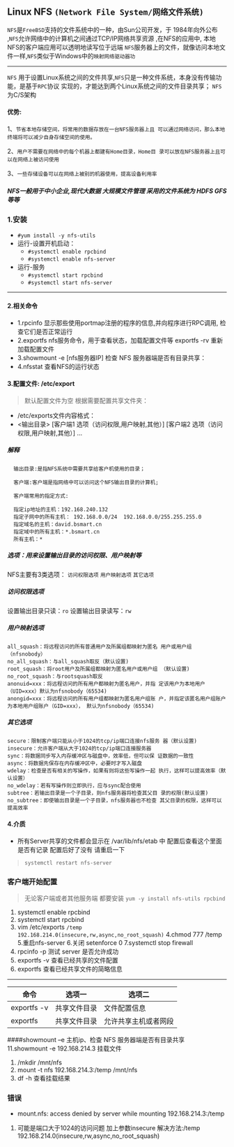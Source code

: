 Linux NFS `(Network File System/网络文件系统)`
---
`NFS`是`FreeBSD`支持的文件系统中的一种，由Sun公司开发，于 1984年向外公布 ,`NFS`允许网络中的计算机之间通过TCP/IP网络共享资源 ,在NFS的应用中,
本地NFS的客户端应用可以透明地读写位于远端 `NFS`服务器上的文件，就像访问本地文件一样,`NFS`类似于Windows中的`映射网络驱动器功`  

----
`NFS` 用于设置Linux系统之间的文件共享,`NFS`只是一种文件系统，本身没有传输功能，是基于`RPC`协议 实现的，才能达到两个Linux系统之间的文件目录共享；
 `NFS`为C/S架构
#### 优势: 
 1、`节省本地存储空间，将常用的数据存放在一台NFS服务器上且 可以通过网络访问，那么本地终端将可以减少自身存储空间的使用。` 
 
 2、`用户不需要在网络中的每个机器上都建有Home目录，Home目 录可以放在NFS服务器上且可以在网络上被访问使用` 
 
 3、`一些存储设备可以在网络上被别的机器使用，提高设备利用率`
 
 ##### NFS一般用于中小企业,现代大数据 大规模文件管理 采用的文件系统为 HDFS GFS等等
 ### 1.安装
 * `#yum install -y nfs-utils`
 * 运行-设置开机启动： 
   * `#systemctl enable rpcbind `
   * `#systemctl enable nfs-server`
 * 运行-服务
   * `#systemctl start rpcbind`
   * `#systemctl start nfs-server`
  ----
  #### 2.相关命令
  * 1.rpcinfo  显示那些使用portmap注册的程序的信息,并向程序进行RPC调用, 检查它们是否正常运行 
  * 2.exportfs nfs服务命令，用于查看状态，加载配置文件等  exportfs -rv 重新加载配置文件 
  * 3.showmount -e [nfs服务器IP]  检查 NFS 服务器端是否有目录共享： 
  * 4.nfsstat 查看NFS的运行状态
  #### 3.配置文件: /etc/export
  > 默认配置文件为空 根据需要配置共享文件夹： 
  * /etc/exports文件内容格式： 
  * <输出目录> [客户端1 选项（访问权限,用户映射,其他）] [客户端2 选项（访问权限,用户映射,其他）] … 
  ##### 解释
  ```
    输出目录:是指NFS系统中需要共享给客户机使用的目录； 
    
    客户端:客户端是指网络中可以访问这个NFS输出目录的计算机;
    
    客户端常用的指定方式: 
    
    指定ip地址的主机：192.168.240.132 
    指定子网中的所有主机： 192.168.0.0/24  192.168.0.0/255.255.255.0 
    指定域名的主机：david.bsmart.cn 
    指定域中的所有主机：*.bsmart.cn
    所有主机：*
  ```
  ##### 选项：用来设置输出目录的访问权限、用户映射等 
  NFS主要有3类选项： `访问权限选项` `用户映射选项` `其它选项`
  ##### 访问权限选项 
  设置输出目录只读：`ro`
  设置输出目录读写：`rw` 
  
  ##### 用户映射选项 
  
  `all_squash：将远程访问的所有普通用户及所属组都映射为匿名 用户或用户组（nfsnobody）`<br/>
  `no_all_squash：与all_squash取反（默认设置)` <br/>
  `root_squash：将root用户及所属组都映射为匿名用户或用户组 （默认设置)` <br/>
  `no_root_squash：与rootsquash取反`<br/>
  `anonuid=xxx：将远程访问的所有用户都映射为匿名用户，并指 定该用户为本地用户（UID=xxx）默认为nfsnobody（65534)` <br/>
  `anongid=xxx：将远程访问的所有用户组都映射为匿名用户组账 户，并指定该匿名用户组账户为本地用户组账户（GID=xxx）， 默认为nfsnobody（65534)` <br/>
  
   ##### 其它选项 
  
  `secure：限制客户端只能从小于1024的tcp/ip端口连接nfs服务 器（默认设置)` <br/>
  `insecure：允许客户端从大于1024的tcp/ip端口连接服务器`<br/>
  `sync：将数据同步写入内存缓冲区与磁盘中，效率低，但可以保 证数据的一致性`<br/>
  `async：将数据先保存在内存缓冲区中，必要时才写入磁盘`<br/>
  `wdelay：检查是否有相关的写操作，如果有则将这些写操作一起 执行，这样可以提高效率（默认设置）` <br/>
  `no_wdelay：若有写操作则立即执行，应与sync配合使用`  <br/>
  `subtree：若输出目录是一个子目录，则nfs服务器将检查其父目 录的权限(默认设置)` <br/>
  `no_subtree：即使输出目录是一个子目录，nfs服务器也不检查 其父目录的权限，这样可以提高效率`<br/>
#### 4.介质
* 所有Server共享的文件都会显示在 /var/lib/nfs/etab 中 配置后查看这个里面是否有记录 配置后好了没有 请重启一下
> `systemctl restart nfs-server`

### 客户端开始配置
> 无论客户端或者其他服务端 都要安装 `yum -y install nfs-utils rpcbind`
1. systemctl enable rpcbind
2. systemctl start  rpcbind
3. vim /etc/exports `/temp  192.168.214.0(insecure,rw,async,no_root_squash)`
4.chmod 777 /temp
5.重启nfs-server
6.关闭 setenforce 0
7.systemctl stop firewall
8. rpcinfo -p 测试 server 是否允许成功
9. exportfs -v 查看已经共享的文件配置
10. exportfs 查看已经共享文件的简略信息  
----
|命令|选项一|选项二|
|--|--|--|
| exportfs -v|共享文件目录|文件配置信息|
|exportfs|共享文件目录|允许共享主机或者网段|
####showmount –e 主机ip、检查 NFS 服务器端是否有目录共享  
11.showmount -e 192.168.214.3
挂载文件
1. /mkdir /mnt/nfs 
2. mount -t nfs 192.168.214.3:/temp /mnt/nfs
3. df -h 查看挂载结果
### 错误
* mount.nfs: access denied by server while mounting 192.168.214.3:/temp 
1. 可能是端口大于1024的访问问题 加上参数insecure
解决方法:/temp  192.168.214.0(insecure,rw,async,no_root_squash)
